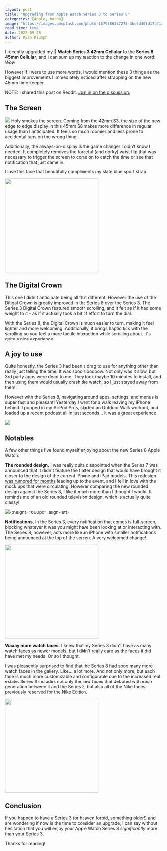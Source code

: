 ```yaml
---
layout: post
title: "Upgrading from Apple Watch Series 3 to Series 8"
categories: [Apple, bacon]
image: "https://images.unsplash.com/photo-1579586337278-3befd40fd17a?ixlib=rb-1.2.1&ixid=MnwxMjA3fDB8MHxwaG90by1wYWdlfHx8fGVufDB8fHx8&auto=format&fit=crop&w=2672&q=80"
read_time: true
date: 2022-09-28
author: Ryan Klumph
---
```


I recently upgraded my ** Watch Series 3 42mm Cellular** to the **Series 8 45mm Cellular**, and I can sum up my reaction to the change in one word: *Wow*

However if I were to use more words, I would mention these 3 things as the biggest improvements I immediately noticed after strapping on the new 45mm time keeper.

NOTE: I shared this post on Reddit. [Join in on the discussion.](https://www.reddit.com/r/apple/comments/xqj8n1/upgrade_apple_watch_series_8_from_series_3/)

## The Screen
![](/assets/images/Series8/sidebyside2.jpeg)
Holy smokes the screen. Coming from the 42mm S3, the size of the new edge to edge display in this 45mm S8 makes more difference in regular usage than I anticipated. It feels so much roomier and less prone to accidental taps on the wrong thing.

Additionally, the always-on-display is the game changer I didn’t know I needed. It completely removes the forceful (and dorky) wrist flip that was necessary to trigger the screen to come on to catch the time or see that notification that just came in.

I love this face that beautifully compliments my slate blue sport strap.

<img src="/assets/images/Series8/display.jpeg" width="300" />  

## The Digital Crown
This one I didn't anticipate being all that different. However the use of the Ditigal Crown is greatly improved in the Series 8 over the Series 3. The Series 3 Digital Crown featured smooth scrolling, and it felt as if it had some weight to it - as if it actually took a bit of effort to turn the dial.  

With the Series 8, the Digital Crown is much easier to turn, making it feel lighter and more welcoming. Additionally, it brings haptic *tics* with the scrolling so you feel a more tactile interaction while scrolling about. It's quite a nice experience.

## A joy to use
Quite honestly, the Series 3 had been a drag to use for anything other than really just telling the time. It was sooo slooooow. Not only was it slow, but 3rd party apps were dead to me. They took maybe 10 minutes to install, and then using them would usually crash the watch, so I just stayed away from them.

However with the Series 8, navigating around apps, settings, and menus is super fast and pleasant! Yesterday I went for a walk leaving my iPhone behind. I popped in my AirPod Pros, started an Outdoor Walk workout, and loaded up a recent podcast all in just seconds... it was a great experience.  

![](/assets/images/Series8/sidebyside1.jpeg)  

## Notables
A few other things I've found myself enjoying about the new Series 8 Apple Watch:

**The rounded design.** I was really quite disapointed when the Series 7 was announced that it didn't feature the flatter design that would have brought it closer to the design of the current iPhone and iPad models. This redesign [was rumored for months](https://www.macrumors.com/2021/05/19/prosser-apple-watch-series-7-design/) leading up to the event, and I fell in love with the mock ups that were circulating. However comparing the new rounded design against the Series 3, I like it much more than I thought I would. It reminds me of an old rounded television design, which is actually quite classy!

![](https://images.unsplash.com/photo-1625143958147-bf0c318d1a7c?ixlib=rb-1.2.1&ixid=MnwxMjA3fDB8MHxwaG90by1wYWdlfHx8fGVufDB8fHx8&auto=format&fit=crop&w=1335&q=80){:height="600px" .align-left}  

**Notifications.** In the Series 3, every notification that comes is full-screen, blocking whatever it was you might have been looking at or interacting with. The Series 8, however, acts more like an iPhone with smaller notifications being announced at the top of the screen. A very welcomed change!

<img src="/assets/images/Series8/notifications.png" width="300" />

**Waaay more watch faces.** I knew that my Series 3 didn't have as many watch faces as newer models, but I didn't really care as the faces it did have met my needs. Or so I thought.  

I was pleasently surprised to find that the Series 8 had sooo many more watch faces in the gallery. Like... a lot more. And not only more, but each face is much more customizable and configurable due to the increased real estate. Series 8 includes not only the new faces that debuted with each generation between it and the Series 3, but also all of the Nike faces previously reserved for the Nike Edition.

<img src="/assets/images/Series8/faces.PNG" width="300" />

## Conclusion
If you happen to have a Series 3 (or heaven forbid, something older!) and are wondering if now is the time to consider an upgrade, I can say without hesitation that you will enjoy your Apple Watch Series 8 *significantly* more than your Series 3.

Thanks for reading!
